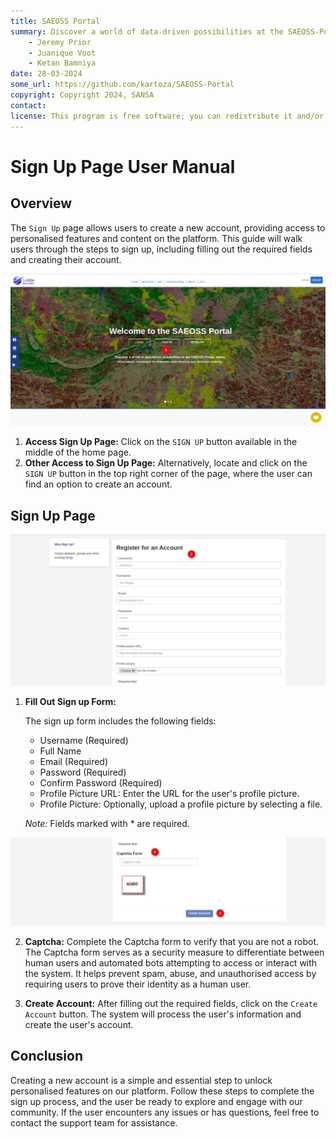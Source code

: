 ```yaml
---
title: SAEOSS Portal
summary: Discover a world of data-driven possibilities at the SAEOSS-Portal, where information converges to empower data sharing and decision-making.
    - Jeremy Prior
    - Juanique Voot
    - Ketan Bamniya
date: 28-03-2024
some_url: https://github.com/kartoza/SAEOSS-Portal
copyright: Copyright 2024, SANSA
contact:
license: This program is free software; you can redistribute it and/or modify it under the terms of the GNU Affero General Public License as published by the Free Software Foundation; either version 3 of the License, or (at your option) any later version.
---
```


# Sign Up Page User Manual

## Overview

The `Sign Up` page allows users to create a new account, providing access to personalised features and content on the platform. This guide will walk users through the steps to sign up, including filling out the required fields and creating their account.

![sign up](./img/signup-1.png)

1. **Access Sign Up Page:** Click on the `SIGN UP` button available in the middle of the home page. 
2. **Other Access to Sign Up Page:** Alternatively, locate and click on the `SIGN UP` button in the top right corner of the page, where the user can find an option to create an account.

## Sign Up Page

![sign up page](./img/signup-2.png)

1. **Fill Out Sign up Form:**

    The sign up form includes the following fields:
    - Username (Required)
    - Full Name
    - Email (Required)
    - Password (Required)
    - Confirm Password (Required)
    - Profile Picture URL: Enter the URL for the user's profile picture.
    - Profile Picture: Optionally, upload a profile picture by selecting a file.

    *Note:* Fields marked with * are required.

![sign up page](./img/signup-3.png)

2. **Captcha:** Complete the Captcha form to verify that you are not a robot. The Captcha form serves as a security measure to differentiate between human users and automated bots attempting to access or interact with the system. It helps prevent spam, abuse, and unauthorised access by requiring users to prove their identity as a human user.

3. **Create Account:** After filling out the required fields, click on the `Create Account` button.
The system will process the user's information and create the user's account.

## Conclusion

Creating a new account is a simple and essential step to unlock personalised features on our platform. Follow these steps to complete the sign up process, and the user be ready to explore and engage with our community. If the user encounters any issues or has questions, feel free to contact the support team for assistance.

